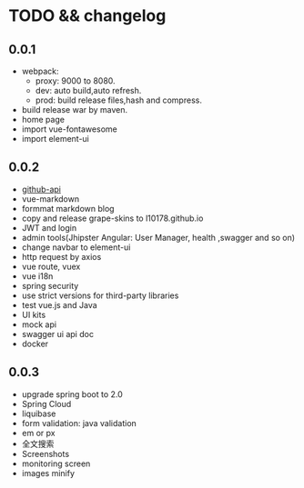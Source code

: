 # TODO && changelog

## 0.0.1
* webpack:
  + proxy: 9000 to 8080.
  + dev: auto build,auto refresh.
  + prod: build release files,hash and compress.
* build release war by maven.
* home page
* import vue-fontawesome
* import element-ui


## 0.0.2
* [github-api](http://github-tools.github.io/github/)
* vue-markdown
* formmat markdown blog
* copy and release grape-skins to l10178.github.io
* JWT and login
* admin tools(Jhipster Angular: User Manager, health ,swagger and so on)
* change navbar to element-ui
* http request by axios
* vue route, vuex
* vue i18n
* spring security
* use strict versions for third-party libraries
* test vue.js and Java
* UI kits
* mock api
* swagger ui api doc
* docker


## 0.0.3
* upgrade spring boot to 2.0
* Spring Cloud
* liquibase
* form validation: java validation
* em or px
* 全文搜索
* Screenshots
* monitoring screen
* images minify
